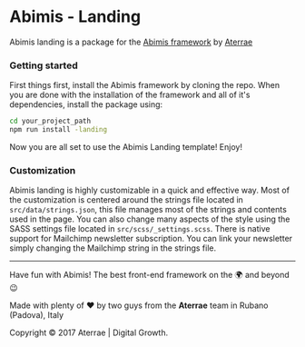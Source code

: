 # Abimis - Landing
Abimis landing is a package for the [Abimis framework](https://github.com/aterrae/abimis) by [Aterrae](https://aterrae.com)

### Getting started
First things first, install the Abimis framework by cloning the repo.
When you are done with the installation of the framework and all of it's dependencies, install the package using:
```bash
cd your_project_path
npm run install -landing
```
Now you are all set to use the Abimis Landing template! Enjoy!

### Customization
Abimis landing is highly customizable in a quick and effective way.
Most of the customization is centered around the strings file located in `src/data/strings.json`, this file manages most of the strings and contents used in the page.
You can also change many aspects of the style using the SASS settings file located in `src/scss/_settings.scss`.
There is native support for Mailchimp newsletter subscription. You can link your newsletter simply changing the Mailchimp string in the strings file.

---
Have fun with Abimis! The best front-end framework on the 🌍 and beyond 😉

Made with plenty of ❤️ by two guys from the **Aterrae** team in Rubano (Padova), Italy

Copyright © 2017 Aterrae | Digital Growth.

